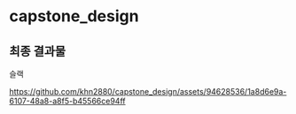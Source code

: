 # capstone_design

## 최종 결과물

슬랙

https://github.com/khn2880/capstone_design/assets/94628536/1a8d6e9a-6107-48a8-a8f5-b45566ce94ff
